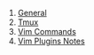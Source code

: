 1. [General](./general.md)
1. [Tmux](./tmux.md)
1. [Vim Commands](./vim_commands.md)
1. [Vim Plugins Notes](./vim_plugins.md)
